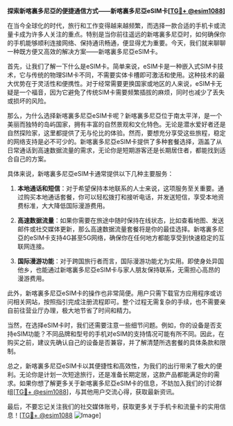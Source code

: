 **探索新喀裏多尼亞的便捷通信方式——新喀裏多尼亞eSIM卡[[TG💪+ @esim1088](https://t.me/s/esim1088)]**

在当今全球化的时代，旅行和工作变得越来越频繁，而选择一款合适的手机卡或流量卡成为许多人关注的重点。特别是当你前往遥远的新喀裏多尼亞时，如何确保你的手机能够顺利连接网络、保持通讯畅通，便显得尤为重要。今天，我们就来聊聊一种既方便又高效的解决方案——新喀裏多尼亞eSIM卡。

首先，让我们了解一下什么是eSIM卡。简单来说，eSIM卡是一种嵌入式SIM卡技术，它与传统的物理SIM卡不同，不需要实体卡槽即可激活和使用。这种技术的最大优势在于灵活性和便携性。对于经常需要更换国家或地区的人来说，eSIM卡无疑是一个福音，因为它避免了传统SIM卡需要频繁插拔的麻烦，同时也减少了丢失或损坏的风险。

那么，为什么选择新喀裏多尼亞eSIM卡呢？新喀裏多尼亞位于南太平洋，是一个美丽而独特的岛屿国家，拥有丰富的自然景观和文化特色。无论是潜水爱好者还是自然探险家，这里都提供了无与伦比的体验。然而，要想充分享受这些旅程，稳定的网络支持是必不可少的。新喀裏多尼亞eSIM卡提供了多种套餐选择，涵盖了从日常通话到高速数据流量的需求，无论你是短期游客还是长期居住者，都能找到适合自己的方案。

具体来说，新喀裏多尼亞eSIM卡通常提供以下几种主要服务：

1. **本地通话和短信**：对于希望保持本地联系的人士来说，这项服务至关重要。通过购买本地通话套餐，你可以轻松拨打和接听电话，并发送短信，享受本地资费标准，大大降低国际漫游费用。

2. **高速数据流量**：如果你需要在旅途中随时保持在线状态，比如查看地图、发送邮件或社交媒体更新，那么高速数据流量套餐将是你的最佳选择。新喀裏多尼亞的eSIM卡支持4G甚至5G网络，确保你在任何地方都能享受到快速稳定的互联网连接。

3. **国际漫游功能**：对于跨国旅行者而言，国际漫游功能尤为实用。即使身处异国他乡，也能通过新喀裏多尼亞eSIM卡与家人朋友保持联系，无需担心高昂的漫游费用。

此外，新喀裏多尼亞eSIM卡的操作也非常简便。用户只需下载官方应用程序或访问相关网站，按照指引完成注册流程即可。整个过程无需复杂的手续，也不需要亲自前往营业厅办理，极大地节省了时间和精力。

当然，在选择eSIM卡时，我们还需要注意一些细节问题。例如，你的设备是否支持eSIM功能？不同品牌和型号的手机对eSIM的支持情况可能有所不同。因此，在购买之前，建议先确认自己的设备是否兼容，并了解清楚所选套餐的具体条款和限制。

总之，新喀裏多尼亞eSIM卡以其便捷性和高效性，为我们的出行带来了极大的便利。无论你是计划一次短途旅行，还是准备长期定居，这款产品都能满足你的需求。如果你想了解更多关于新喀裏多尼亞eSIM卡的信息，不妨加入我们的讨论群组[[TG💪+ @esim1088](https://t.me/s/esim1088)]，与其他用户交流心得，获取最新资讯。

最后，不要忘记关注我们的社交媒体账号，获取更多关于手机卡和流量卡的实用信息！[[TG💪+ @esim1088](https://t.me/s/esim1088) ![Image](https://i.postimg.cc/4NQfJmqS/Snipaste-2025-05-13-00-14-12.png)]